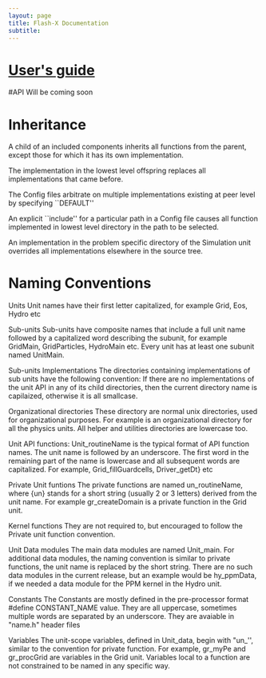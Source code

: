 ```yaml
---
layout: page
title: Flash-X Documentation
subtitle:  
---
```


# [User's guide](https://flash-x.github.io/Flash-X-docs/#)

#API
Will be coming soon

# Inheritance 
A child of an included components inherits all
functions from the parent, except those for which it has its own
implementation. 

The implementation in the lowest level offspring replaces
all implementations that came before.

The Config files arbitrate on multiple implementations
existing at peer level by specifying ``DEFAULT''

An explicit ``include'' for a particular path in a Config file
causes all function implemented in lowest level directory in the path
to be selected.

An implementation in the problem specific directory of the Simulation
unit overrides all implementations elsewhere in the source tree. 


# Naming Conventions

Units
    Unit names have their first letter capitalized, for example
    Grid, Eos, Hydro etc

 Sub-units 
    Sub-units have composite names that include a full unit name
    followed by a capitalized word describing the subunit, for example  
    GridMain, GridParticles, HydroMain etc.
    Every unit has at least one subunit named UnitMain.

 Sub-units Implementations
    The directories containing implementations of sub units have the 
    following convention:
    If there are no implementations of the unit API in any of its child 
    directories, then the current directory name is capilaized, otherwise 
    it is all smallcase. 

 Organizational directories
    These directory are normal unix directories, used for organizational
    purposes. For example <physics> is an organizational directory
    for all the physics units. All helper and utilities directories are 
    lowercase too.

Unit API functions:
    Unit_routineName is the typical format of API function names.
    The unit name is followed by an underscore. The first word in the 
    remaining part of the name is lowercase and all subsequent words are
    capitalized. For example, Grid_fillGuardcells, Driver_getDt} etc

Private Unit funtions
    The private functions are named un_routineName, where {un} stands for
    a short string (usually 2 or 3 letters) derived from the unit name.
    For example gr_createDomain is a private function in the Grid unit.

Kernel functions 
    They are not required to, but encouraged to follow the Private unit
    function convention.

Unit Data modules
    The main data modules are named Unit_main.
    For additional data modules, the naming convention is similar
    to private functions, the unit name is replaced by the short string.
    There are no such data modules in the current release, but an
    example would be hy_ppmData, if we needed a data module for the PPM
    kernel in the Hydro unit.

Constants
    The Constants are mostly defined in the pre-processor format 
    #define CONSTANT_NAME value. They are all uppercase, sometimes
    multiple words are separated by an underscore. They are avaiable 
    in "name.h" header files

Variables
    The unit-scope variables, defined in Unit_data, begin
    with "un_'', similar to the convention for private function.
    For example, gr_myPe and gr_procGrid are variables in the Grid unit.
    Variables local to a function are not constrained to be 
    named in any specific way.


